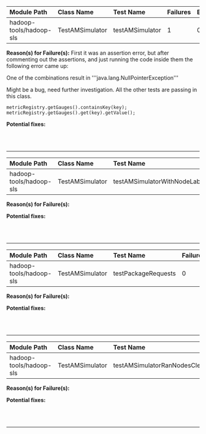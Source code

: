 | Module Path | Class Name | Test Name | Failures | Errors |
| :----------- | :--------- | :-------- | :------- | :----- |
| hadoop-tools/hadoop-sls | TestAMSimulator | testAMSimulator | 1 | 0 |

**Reason(s) for Failure(s):**
First it was an assertion error, but after commenting out the assertions, and just running the code inside them the following error came up:

One of the combinations result in '''java.lang.NullPointerException''' 

Might be a bug, need further investigation. All the other tests are passing in this class.

    metricRegistry.getGauges().containsKey(key);
    metricRegistry.getGauges().get(key).getValue();

    
**Potential fixes:**









<br><br>
________
| Module Path | Class Name | Test Name | Failures | Errors |
| :----------- | :--------- | :-------- | :------- | :----- |
| hadoop-tools/hadoop-sls | TestAMSimulator | testAMSimulatorWithNodeLabels | 0 | 0 |

**Reason(s) for Failure(s):**


**Potential fixes:**









<br><br>
________
| Module Path | Class Name | Test Name | Failures | Errors |
| :----------- | :--------- | :-------- | :------- | :----- |
| hadoop-tools/hadoop-sls | TestAMSimulator | testPackageRequests | 0 | 0 |

**Reason(s) for Failure(s):**


**Potential fixes:**









<br><br>
________
| Module Path | Class Name | Test Name | Failures | Errors |
| :----------- | :--------- | :-------- | :------- | :----- |
| hadoop-tools/hadoop-sls | TestAMSimulator | testAMSimulatorRanNodesCleared | 0 | 0 |

**Reason(s) for Failure(s):**


**Potential fixes:**









<br><br>
________
